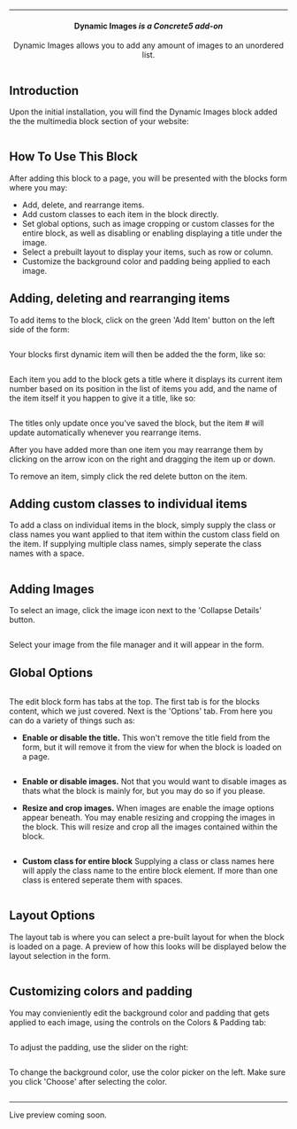 <p align="center">
    <img alt="" src="documentation/images/logo.jpg"/>
</p>
<hr>
<h4 align="center">
    Dynamic Images <i>is a Concrete5 add-on</i>
</h4>
<p align="center">
    Dynamic Images allows you to add any amount of images to an unordered list.
</p>
<p align="center">
    <img alt="" src="documentation/images/dynamic-images.jpg"/>
</p>
<article class="markdown-body">
    <h1>Introduction</h1>
    <p> Upon the initial installation, you will find the Dynamic Images block added the the multimedia block section of your website: </p>
    <img alt="" src="documentation/images/multimedia.jpg"/>
    <h1>How To Use This Block</h1>
    <p>After adding this block to a page, you will be presented with the blocks form where you may:</p>
    <ul>
        <li>
            Add, delete, and rearrange items.
        </li>
        <li>
            Add custom classes to each item in the block directly.
        </li>
        <li>
            Set global options, such as image cropping or custom classes for the entire block, as well as disabling or enabling displaying a title under the image.
        </li>
        <li>
            Select a prebuilt layout to display your items, such as row or column.
        </li>
        <li>
            Customize the background color and padding being applied to each image.
        </li>
    </ul>
    <h2>Adding, deleting and rearranging items</h2>
    <p>
        To add items to the block, click on the green 'Add Item' button on the left side of the form:
    </p>
    <img alt="" src="documentation/images/image1.jpg"/>
    <p>Your blocks first dynamic item will then be added the the form, like so: </p>
    <img alt="" src="documentation/images/image2.jpg"/>
    <p>Each item you add to the block gets a title where it displays its current item number based on its position in the list of items you add, and the name of the item itself it you happen to give it a title, like so:</p>
    <img alt="" src="documentation/images/image3.jpg"/>
    <p>The titles only update once you've saved the block, but the item # will update automatically whenever you rearrange items.</p>
    <p>After you have added more than one item you may rearrange them by clicking on the arrow icon on the right and dragging the item up or down.</p>
    <p>To remove an item, simply click the red delete button on the item.</p>
    <h2>Adding custom classes to individual items</h2>
    <p>To add a class on individual items in the block, simply supply the class or class names you want applied to that item within the custom class field on the item. If supplying multiple class names, simply seperate the class names with a space.</p>
    <img alt="" src="documentation/images/image4.jpg"/>
    <h2>Adding Images</h2>
    <p> To select an image, click the image icon next to the 'Collapse Details' button.</p>
    <img alt="" src="documentation/images/image.jpg"/>
    <p> Select your image from the file manager and it will appear in the form.</p>
    <h2>Global Options</h2>
    <img alt="" src="documentation/images/image5.jpg"/>
    <p>The edit block form has tabs at the top.  The first tab is for the blocks content, which we just covered.  Next is the 'Options' tab.  From here you can do a variety of things such as:</p>
    <ul>
        <li><p><b>Enable or disable the title.</b>  This won't remove the title field from the form, but it will remove it from the view for when the block is loaded on a page.</p>
            <img alt="" src="documentation/images/image6.jpg"/>
        </li>
        <li><p><b>Enable or disable images.</b>  Not that you would want to disable images as thats what the block is mainly for, but you may do so if you please.</p>
        </li>
        <li><p><b>Resize and crop images.</b>  When images are enable the image options appear beneath.  You may enable resizing and cropping the images in the block.  This will resize and crop all the images contained within the block.</p>
            <img alt="" src="documentation/images/image7.jpg"/>
        </li>
        <li><p><b>Custom class for entire block</b> Supplying a class or class names here will apply the class name to the entire block element.  If more than one class is entered seperate them with spaces.</p>
            <img alt="" src="documentation/images/image8.jpg"/>
        </li>
    </ul>
    <h2>Layout Options</h2>
    <p>The layout tab is where you can select a pre-built layout for when the block is loaded on a page.  A preview of how this looks will be displayed below the layout selection in the form.</p>
    <img alt="" src="documentation/images/image9.jpg"/>
    </p>
    <h2>Customizing colors and padding</h2>
    <p>You may convieniently edit the background color and padding that gets applied to each image, using the controls on the Colors & Padding tab:</p>
    <img alt="" src="documentation/images/image10.jpg"/>
    <p>To adjust the padding, use the slider on the right:</p>
    <img alt="" src="documentation/images/image11.jpg"/>
    <p>To change the background color, use the color picker on the left.  Make sure you click 'Choose' after selecting the color.</p>
    <img alt="" src="documentation/images/image12.jpg"/>
    <hr/>
    <p>Live preview coming soon.</p>
</article>
